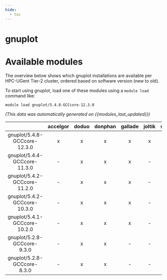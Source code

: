 ```yaml
---
hide:
  - toc
---
```


gnuplot
=======

# Available modules


The overview below shows which gnuplot installations are available per HPC-UGent Tier-2 cluster, ordered based on software version (new to old).

To start using gnuplot, load one of these modules using a `module load` command like:

```shell
module load gnuplot/5.4.8-GCCcore-12.3.0
```

*(This data was automatically generated on {{modules_last_updated}})*  

| |accelgor|doduo|donphan|gallade|joltik|shinx|
| :---: | :---: | :---: | :---: | :---: | :---: | :---: |
|gnuplot/5.4.8-GCCcore-12.3.0|x|x|x|x|x|x|
|gnuplot/5.4.4-GCCcore-11.3.0|-|x|x|x|-|-|
|gnuplot/5.4.2-GCCcore-11.2.0|-|x|x|x|-|-|
|gnuplot/5.4.2-GCCcore-10.3.0|-|x|x|x|-|-|
|gnuplot/5.4.1-GCCcore-10.2.0|-|x|x|x|-|-|
|gnuplot/5.2.8-GCCcore-9.3.0|-|x|x|-|-|-|
|gnuplot/5.2.8-GCCcore-8.3.0|-|x|x|-|-|-|
